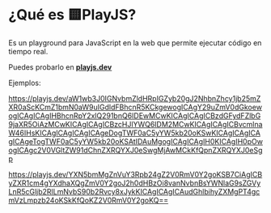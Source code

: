 # ¿Qué es 🟨PlayJS?

Es un playground para JavaScript en la web que permite ejecutar código en tiempo real.

Puedes probarlo en <u>[**playjs.dev**](https://playjs.dev/)</u>

Ejemplos:

https://playjs.dev/aW1wb3J0IGNvbmZldHRpIGZyb20gJ2NhbnZhcy1jb25mZXR0aScKCmZ1bmN0aW9uIGdldFBhcnR5KCkgewogICAgY29uZmV0dGkoewogICAgICAgIHBhcnRpY2xlQ291bnQ6IDEwMCwKICAgICAgICBzdGFydFZlbG9jaXR5OiAzMCwKICAgICAgICBzcHJlYWQ6IDM2MCwKICAgICAgICBvcmlnaW46IHsKICAgICAgICAgICAgeDogTWF0aC5yYW5kb20oKSwKICAgICAgICAgICAgeTogTWF0aC5yYW5kb20oKSAtIDAuMgogICAgICAgIH0KICAgIH0pOwogICAgc2V0VGltZW91dChnZXRQYXJ0eSwgMjAwMCkKfQpnZXRQYXJ0eSgp

https://playjs.dev/YXN5bmMgZnVuY3Rpb24gZ2V0RmV0Y2goKSB7CiAgICByZXR1cm4gYXdhaXQgZmV0Y2goJ2h0dHBzOi8vanNvbnBsYWNlaG9sZGVyLnR5cGljb2RlLmNvbS90b2Rvcy8xJykKICAgICAgICAudGhlbihyZXMgPT4gcmVzLmpzb24oKSkKfQoKZ2V0RmV0Y2goKQ==
